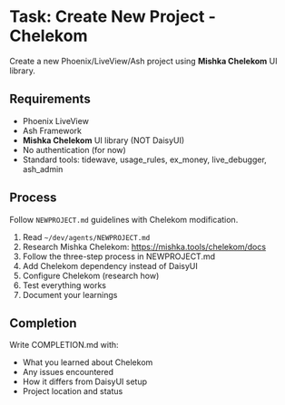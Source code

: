 # Task: Create New Project - Chelekom

Create a new Phoenix/LiveView/Ash project using **Mishka Chelekom** UI library.

## Requirements

- Phoenix LiveView
- Ash Framework
- **Mishka Chelekom** UI library (NOT DaisyUI)
- No authentication (for now)
- Standard tools: tidewave, usage_rules, ex_money, live_debugger, ash_admin

## Process

Follow `NEWPROJECT.md` guidelines with Chelekom modification.

1. Read `~/dev/agents/NEWPROJECT.md`
2. Research Mishka Chelekom: https://mishka.tools/chelekom/docs
3. Follow the three-step process in NEWPROJECT.md
4. Add Chelekom dependency instead of DaisyUI
5. Configure Chelekom (research how)
6. Test everything works
7. Document your learnings

## Completion

Write COMPLETION.md with:
- What you learned about Chelekom
- Any issues encountered
- How it differs from DaisyUI setup
- Project location and status
